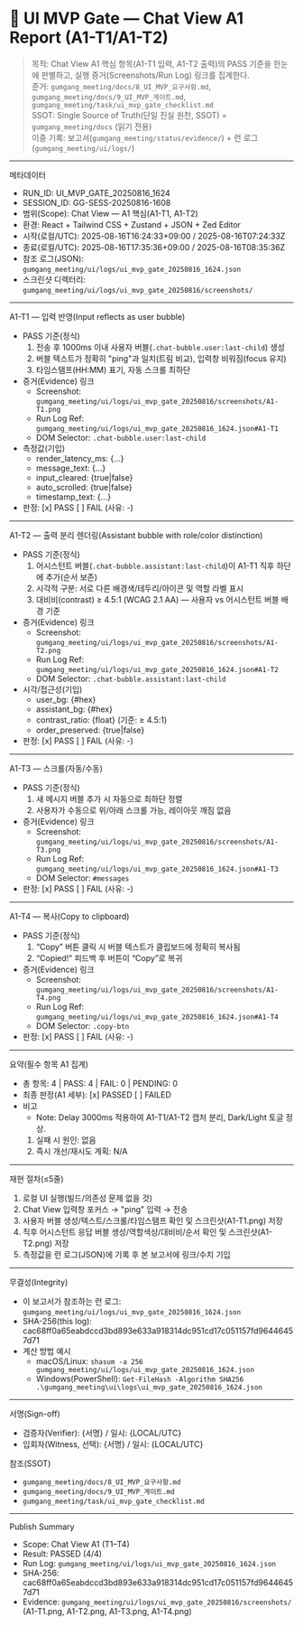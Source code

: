 # 🪷 UI MVP Gate — Chat View A1 Report (A1-T1/A1-T2)
> 목적: Chat View A1 핵심 항목(A1-T1 입력, A1-T2 출력)의 PASS 기준을 한눈에 판별하고, 실행 증거(Screenshots/Run Log) 링크를 집계한다.  
> 준거: `gumgang_meeting/docs/8_UI_MVP_요구사항.md`, `gumgang_meeting/docs/9_UI_MVP_게이트.md`, `gumgang_meeting/task/ui_mvp_gate_checklist.md`  
> SSOT: Single Source of Truth(단일 진실 원천, SSOT) = `gumgang_meeting/docs` (읽기 전용)  
> 이중 기록: 보고서(`gumgang_meeting/status/evidence/`) + 런 로그(`gumgang_meeting/ui/logs/`)

---

메타데이터
- RUN_ID: UI_MVP_GATE_20250816_1624
- SESSION_ID: GG-SESS-20250816-1608
- 범위(Scope): Chat View — A1 핵심(A1-T1, A1-T2)
- 환경: React + Tailwind CSS + Zustand + JSON + Zed Editor
- 시작(로컬/UTC): 2025-08-16T16:24:33+09:00 / 2025-08-16T07:24:33Z
- 종료(로컬/UTC): 2025-08-16T17:35:36+09:00 / 2025-08-16T08:35:36Z
- 참조 로그(JSON): `gumgang_meeting/ui/logs/ui_mvp_gate_20250816_1624.json`
- 스크린샷 디렉터리: `gumgang_meeting/ui/logs/ui_mvp_gate_20250816/screenshots/`

---

A1-T1 — 입력 반영(Input reflects as user bubble)
- PASS 기준(정식)
  1) 전송 후 1000ms 이내 사용자 버블(`.chat-bubble.user:last-child`) 생성
  2) 버블 텍스트가 정확히 "ping"과 일치(트림 비교), 입력창 비워짐(focus 유지)
  3) 타임스탬프(HH:MM) 표기, 자동 스크롤 최하단
- 증거(Evidence) 링크
  - Screenshot: `gumgang_meeting/ui/logs/ui_mvp_gate_20250816/screenshots/A1-T1.png`
  - Run Log Ref: `gumgang_meeting/ui/logs/ui_mvp_gate_20250816_1624.json#A1-T1`
  - DOM Selector: `.chat-bubble.user:last-child`
- 측정값(기입)
  - render_latency_ms: {…}
  - message_text: {…}
  - input_cleared: {true|false}
  - auto_scrolled: {true|false}
  - timestamp_text: {…}
- 판정: [x] PASS  [ ] FAIL  (사유: -)

---

A1-T2 — 출력 분리 렌더링(Assistant bubble with role/color distinction)
- PASS 기준(정식)
  1) 어시스턴트 버블(`.chat-bubble.assistant:last-child`)이 A1-T1 직후 하단에 추가(순서 보존)
  2) 시각적 구분: 서로 다른 배경색/테두리/아이콘 및 역할 라벨 표시
  3) 대비비(contrast) ≥ 4.5:1 (WCAG 2.1 AA) — 사용자 vs 어시스턴트 버블 배경 기준
- 증거(Evidence) 링크
  - Screenshot: `gumgang_meeting/ui/logs/ui_mvp_gate_20250816/screenshots/A1-T2.png`
  - Run Log Ref: `gumgang_meeting/ui/logs/ui_mvp_gate_20250816_1624.json#A1-T2`
  - DOM Selector: `.chat-bubble.assistant:last-child`
- 시각/접근성(기입)
  - user_bg: {#hex}
  - assistant_bg: {#hex}
  - contrast_ratio: {float}  (기준: ≥ 4.5:1)
  - order_preserved: {true|false}
- 판정: [x] PASS  [ ] FAIL  (사유: -)

---

A1-T3 — 스크롤(자동/수동)
- PASS 기준(정식)
  1) 새 메시지 버블 추가 시 자동으로 최하단 정렬
  2) 사용자가 수동으로 위/아래 스크롤 가능, 레이아웃 깨짐 없음
- 증거(Evidence) 링크
  - Screenshot: `gumgang_meeting/ui/logs/ui_mvp_gate_20250816/screenshots/A1-T3.png`
  - Run Log Ref: `gumgang_meeting/ui/logs/ui_mvp_gate_20250816_1624.json#A1-T3`
  - DOM Selector: `#messages`
- 판정: [x] PASS  [ ] FAIL  (사유: -)

---

A1-T4 — 복사(Copy to clipboard)
- PASS 기준(정식)
  1) “Copy” 버튼 클릭 시 버블 텍스트가 클립보드에 정확히 복사됨
  2) “Copied!” 피드백 후 버튼이 “Copy”로 복귀
- 증거(Evidence) 링크
  - Screenshot: `gumgang_meeting/ui/logs/ui_mvp_gate_20250816/screenshots/A1-T4.png`
  - Run Log Ref: `gumgang_meeting/ui/logs/ui_mvp_gate_20250816_1624.json#A1-T4`
  - DOM Selector: `.copy-btn`
- 판정: [x] PASS  [ ] FAIL  (사유: -)

---

요약(필수 항목 A1 집계)
- 총 항목: 4  |  PASS: 4  |  FAIL: 0  |  PENDING: 0
- 최종 판정(A1 세부): [x] PASSED  [ ] FAILED
- 비고
  - Note: Delay 3000ms 적용하여 A1-T1/A1-T2 캡처 분리, Dark/Light 토글 정상.
  1) 실패 시 원인: 없음
  2) 즉시 개선/재시도 계획: N/A

---

재현 절차(≤5줄)
1) 로컬 UI 실행(빌드/의존성 문제 없을 것)  
2) Chat View 입력창 포커스 → "ping" 입력 → 전송  
3) 사용자 버블 생성/텍스트/스크롤/타임스탬프 확인 및 스크린샷(A1-T1.png) 저장  
4) 직후 어시스턴트 응답 버블 생성/역할색상/대비비/순서 확인 및 스크린샷(A1-T2.png) 저장  
5) 측정값을 런 로그(JSON)에 기록 후 본 보고서에 링크/수치 기입

---

무결성(Integrity)
- 이 보고서가 참조하는 런 로그: `gumgang_meeting/ui/logs/ui_mvp_gate_20250816_1624.json`
- SHA-256(this log): cac68ff0a65eabdccd3bd893e633a918314dc951cd17c051157fd96446457d71
- 계산 방법 예시
  - macOS/Linux: `shasum -a 256 gumgang_meeting/ui/logs/ui_mvp_gate_20250816_1624.json`
  - Windows(PowerShell): `Get-FileHash -Algorithm SHA256 .\gumgang_meeting\ui\logs\ui_mvp_gate_20250816_1624.json`

---

서명(Sign-off)
- 검증자(Verifier): {서명} / 일시: {LOCAL/UTC}
- 입회자(Witness, 선택): {서명} / 일시: {LOCAL/UTC}

참조(SSOT)
- `gumgang_meeting/docs/8_UI_MVP_요구사항.md`
- `gumgang_meeting/docs/9_UI_MVP_게이트.md`
- `gumgang_meeting/task/ui_mvp_gate_checklist.md`

---

Publish Summary
- Scope: Chat View A1 (T1–T4)
- Result: PASSED (4/4)
- Run Log: `gumgang_meeting/ui/logs/ui_mvp_gate_20250816_1624.json`
- SHA-256: cac68ff0a65eabdccd3bd893e633a918314dc951cd17c051157fd96446457d71
- Evidence: `gumgang_meeting/ui/logs/ui_mvp_gate_20250816/screenshots/` (A1-T1.png, A1-T2.png, A1-T3.png, A1-T4.png)

